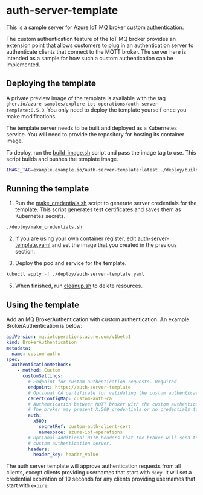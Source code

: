 # auth-server-template

This is a sample server for Azure IoT MQ broker custom authentication.

The custom authentication feature of the IoT MQ broker provides an extension point that allows customers to plug in an authentication server to authenticate clients that connect to the MQTT broker. The server here is intended as a sample for how such a custom authentication can be implemented.

## Deploying the template

A private preview image of the template is available with the tag `ghcr.io/azure-samples/explore-iot-operations/auth-server-template:0.5.0`. You only need to deploy the template yourself once you make modifications.

The template server needs to be built and deployed as a Kubernetes service. You will need to provide the repository for hosting its container image.

To deploy, run the [build_image.sh](deploy/build_image.sh) script and pass the image tag to use. This script builds and pushes the template image.

```sh
IMAGE_TAG=example.example.io/auth-server-template:latest ./deploy/build_image.sh
```

## Running the template

1. Run the [make_credentials.sh](deploy/make_credentials.sh) script to generate server credentials for the template. This script generates test certificates and saves them as Kubernetes secrets.

```sh
./deploy/make_credentials.sh
```

2. If you are using your own container register, edit [auth-server-template.yaml](deploy/auth-server-template.yaml#L10) and set the image that you created in the previous section.

3. Deploy the pod and service for the template.

```sh
kubectl apply -f ./deploy/auth-server-template.yaml
```

5. When finished, run [cleanup.sh](deploy/cleanup.sh) to delete resources.

## Using the template

Add an MQ BrokerAuthentication with custom authentication. An example BrokerAuthentication is below:

```yaml
apiVersion: mq.iotoperations.azure.com/v1beta1
kind: BrokerAuthentication
metadata:
  name: custom-authn
spec:
  authenticationMethods:
    - method: Custom
      customSettings:
        # Endpoint for custom authentication requests. Required.
        endpoint: https://auth-server-template
        # Optional CA certificate for validating the custom authentication server's certificate.
        caCertConfigMap: custom-auth-ca
        # Authentication between MQTT broker with the custom authentication server.
        # The broker may present X.509 credentials or no credentials to the server.
        auth:
          x509:
            secretRef: custom-auth-client-cert
            namespace: azure-iot-operations
        # Optional additional HTTP headers that the broker will send to the
        # custom authentication server.
        headers:
          header_key: header_value
```

The auth server template will approve authentication requests from all clients, except clients providing usernames that start with `deny`. It will set a credential expiration of 10 seconds for any clients providing usernames that start with `expire`.
